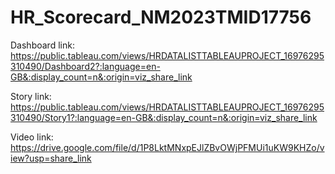 # HR_Scorecard_NM2023TMID17756

Dashboard link: https://public.tableau.com/views/HRDATALISTTABLEAUPROJECT_16976295310490/Dashboard2?:language=en-GB&:display_count=n&:origin=viz_share_link

Story link:	https://public.tableau.com/views/HRDATALISTTABLEAUPROJECT_16976295310490/Story1?:language=en-GB&:display_count=n&:origin=viz_share_link

Video link:  https://drive.google.com/file/d/1P8LktMNxpEJlZBvOWjPFMUi1uKW9KHZo/view?usp=share_link

